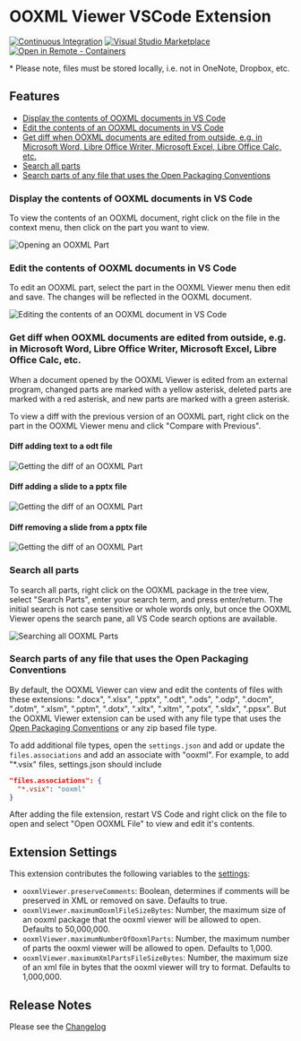 # OOXML Viewer VSCode Extension

[![Continuous Integration](https://github.com/yuenm18/ooxml-viewer-vscode/actions/workflows/ci.yaml/badge.svg)](https://github.com/yuenm18/ooxml-viewer-vscode/actions/workflows/ci.yaml)
[![Visual Studio Marketplace](https://img.shields.io/visual-studio-marketplace/v/yuenm18.ooxml-viewer)](https://marketplace.visualstudio.com/items?itemName=yuenm18.ooxml-viewer)
[![Open in Remote - Containers](https://img.shields.io/static/v1?label=Remote%20-%20Containers&message=Open&color=blue&logo=visualstudiocode)](https://vscode.dev/redirect?url=vscode://ms-vscode-remote.remote-containers/cloneInVolume?url=https://github.com/yuenm18/ooxml-viewer-vscode)

\* Please note, files must be stored locally, i.e. not in OneNote, Dropbox, etc.

## Features

- [Display the contents of OOXML documents in VS Code](#displays-the-contents-of-ooxml-documents-in-vs-code)
- [Edit the contents of an OOXML documents in VS Code](#edit-the-contents-of-an-ooxml-documents-in-vs-code)
- [Get diff when OOXML documents are edited from outside, e.g. in Microsoft Word, Libre Office Writer, Microsoft Excel, Libre Office Calc, etc.](#user-content-get-diff-when-ooxml-documents-are-edited-from-outside-eg-in-microsoft-word-libre-office-writer-microsoft-excel-libre-office-calc-etc)
- [Search all parts](#search-all-parts)
- [Search parts of any file that uses the Open Packaging Conventions](#search-parts-of-any-file-that-uses-the-open-packaging-conventions)

### Display the contents of OOXML documents in VS Code

To view the contents of an OOXML document, right click on the file in the context menu, then click on the part you want to view.

![Opening an OOXML Part](https://raw.githubusercontent.com/yuenm18/ooxml-viewer-vscode/master/resources/images/view-part.gif)

### Edit the contents of OOXML documents in VS Code

To edit an OOXML part, select the part in the OOXML Viewer menu then edit and save. The changes will be reflected in the OOXML document.

![Editing the contents of an OOXML document in VS Code](https://raw.githubusercontent.com/yuenm18/ooxml-viewer-vscode/master/resources/images/edit-part.gif)

### Get diff when OOXML documents are edited from outside, e.g. in Microsoft Word, Libre Office Writer, Microsoft Excel, Libre Office Calc, etc.

When a document opened by the OOXML Viewer is edited from an external program, changed parts are marked with a yellow asterisk, deleted parts are marked with a red asterisk, and new parts are marked with a green asterisk.

To view a diff with the previous version of an OOXML part, right click on the part in the OOXML Viewer menu and click "Compare with Previous".

#### Diff adding text to a odt file

![Getting the diff of an OOXML Part](https://raw.githubusercontent.com/yuenm18/ooxml-viewer-vscode/master/resources/images/edit-file.gif)

#### Diff adding a slide to a pptx file

![Getting the diff of an OOXML Part](https://raw.githubusercontent.com/yuenm18/ooxml-viewer-vscode/master/resources/images/edit-file-add.gif)

#### Diff removing a slide from a pptx file

![Getting the diff of an OOXML Part](https://raw.githubusercontent.com/yuenm18/ooxml-viewer-vscode/master/resources/images/edit-file-remove.gif)

### Search all parts

To search all parts, right click on the OOXML package in the tree view, select "Search Parts", enter your search term, and press enter/return. The initial search is not case sensitive or whole words only, but once the OOXML Viewer opens the search pane, all VS Code search options are available.

![Searching all OOXML Parts](https://raw.githubusercontent.com/yuenm18/ooxml-viewer-vscode/master/resources/images/find-in-parts.gif)

### Search parts of any file that uses the Open Packaging Conventions

By default, the OOXML Viewer can view and edit the contents of files with these extensions: ".docx", ".xlsx", ".pptx", ".odt", ".ods", ".odp", ".docm", ".dotm", ".xlsm", ".pptm", ".dotx", ".xltx", ".xltm", ".potx", ".sldx", ".ppsx". But the OOXML Viewer extension can be used with any file type that uses the [Open Packaging Conventions](https://docs.microsoft.com/en-us/previous-versions/windows/desktop/opc/open-packaging-conventions-overview) or any zip based file type.

To add additional file types, open the `settings.json` and add or update the `files.associations` and add an associate with "ooxml". For example, to add "\*.vsix" files, settings.json should include

```json
"files.associations": {
  "*.vsix": "ooxml"
}
```

After adding the file extension, restart VS Code and right click on the file to open and select "Open OOXML File" to view and edit it's contents.

## Extension Settings

This extension contributes the following variables to the [settings](https://code.visualstudio.com/docs/customization/userandworkspace):

- `ooxmlViewer.preserveComments`: Boolean, determines if comments will be preserved in XML or removed on save. Defaults to true.
- `ooxmlViewer.maximumOoxmlFileSizeBytes`: Number, the maximum size of an ooxml package that the ooxml viewer will be allowed to open. Defaults to 50,000,000.
- `ooxmlViewer.maximumNumberOfOoxmlParts`: Number, the maximum number of parts the ooxml viewer will be allowed to open. Defaults to 1,000.
- `ooxmlViewer.maximumXmlPartsFileSizeBytes`: Number, the maximum size of an xml file in bytes that the ooxml viewer will try to format. Defaults to 1,000,000.

## Release Notes

Please see the [Changelog](CHANGELOG.md)
